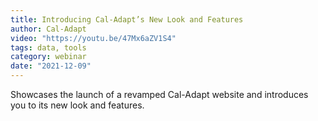 ```yaml
---
title: Introducing Cal-Adapt’s New Look and Features
author: Cal-Adapt
video: "https://youtu.be/47Mx6aZV1S4"
tags: data, tools
category: webinar
date: "2021-12-09"
---
```


Showcases the launch of a revamped Cal-Adapt website and introduces you to its new look and features.
